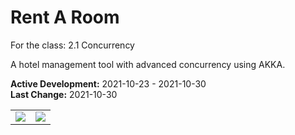 # Rent A Room
For the class: 2.1 Concurrency

A hotel management tool with advanced concurrency using AKKA.

**Active Development:** 2021-10-23 - 2021-10-30<br>
**Last Change:** 2021-10-30<br>

| | |
| :---: | :---: |
| ![](/Screenshots/.png) | ![](/Screenshots/.png) |
 